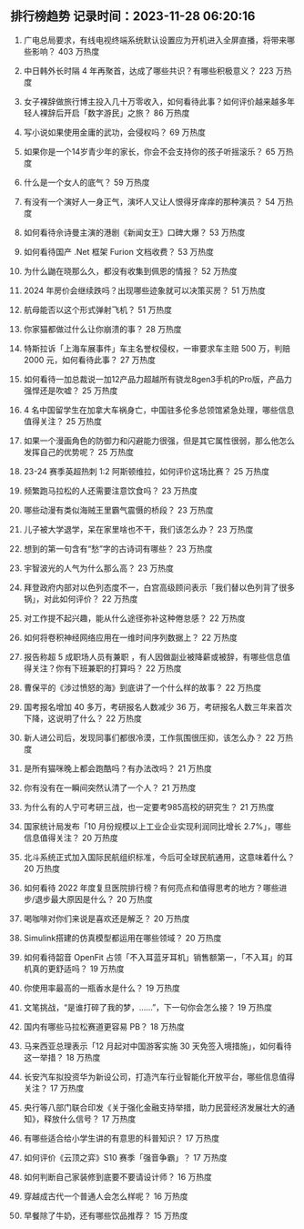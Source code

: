 
## 排行榜趋势 记录时间：2023-11-28 06:20:16
  
  1. 广电总局要求，有线电视终端系统默认设置应为开机进入全屏直播，将带来哪些影响？ 403 万热度
    
  2. 中日韩外长时隔 4 年再聚首，达成了哪些共识？有哪些积极意义？ 223 万热度
    
  3. 女子裸辞做旅行博主投入几十万零收入，如何看待此事？如何评价越来越多年轻人裸辞后开启「数字游民」之旅？ 86 万热度
    
  4. 写小说如果使用金庸的武功，会侵权吗？ 69 万热度
    
  5. 如果你是一个14岁青少年的家长，你会不会支持你的孩子听摇滚乐？ 65 万热度
    
  6. 什么是一个女人的底气？ 59 万热度
    
  7. 有没有一个演好人一身正气，演坏人又让人恨得牙痒痒的那种演员？ 54 万热度
    
  8. 如何看待佘诗曼主演的港剧《新闻女王》口碑大爆？ 53 万热度
    
  9. 如何看待国产 .Net 框架 Furion 文档收费？ 53 万热度
    
  10. 为什么鼬在晓那么久，都没有收集到佩恩的情报？ 52 万热度
    
  11. 2024 年房价会继续跌吗？出现哪些迹象就可以决策买房？ 51 万热度
    
  12. 航母能否以这个形式弹射飞机？ 51 万热度
    
  13. 你家猫都做过什么让你崩溃的事？ 28 万热度
    
  14. 特斯拉诉「上海车展事件」车主名誉权侵权，一审要求车主赔 500 万，判赔 2000 元，如何看待此事？ 27 万热度
    
  15. 如何看待一加总裁说一加12产品力超越所有骁龙8gen3手机的Pro版，产品力强悍还是吹嘘？ 25 万热度
    
  16. 4 名中国留学生在加拿大车祸身亡，中国驻多伦多总领馆紧急处理，哪些信息值得关注？ 25 万热度
    
  17. 如果一个漫画角色的防御力和闪避能力很强，但是其它属性很弱，那么他怎么发挥自己的优势呢？ 25 万热度
    
  18. 23-24 赛季英超热刺 1:2 阿斯顿维拉，如何评价这场比赛？ 25 万热度
    
  19. 频繁跑马拉松的人还需要注意饮食吗？ 23 万热度
    
  20. 哪些动漫有类似海贼王里霸气震慑的桥段？ 23 万热度
    
  21. 儿子被大学退学，呆在家里啥也不干，我们该怎么办？ 23 万热度
    
  22. 想到的第一句含有“愁”字的古诗词有哪些？ 23 万热度
    
  23. 宇智波光的人气为什么那么高？ 23 万热度
    
  24. 拜登政府内部对以色列态度不一，白宫高级顾问表示「我们替以色列背了很多锅」，对此如何评价？ 22 万热度
    
  25. 对工作提不起兴趣，能从什么途径弥补这种倦怠感？ 22 万热度
    
  26. 如何将卷积神经网络应用在一维时间序列数据上？ 22 万热度
    
  27. 报告称超 5 成职场人员有兼职 ，有人因做副业被降薪或被辞，有哪些信息值得关注？你有下班兼职的打算吗？ 22 万热度
    
  28. 曹保平的《涉过愤怒的海》到底讲了一个什么样的故事？ 22 万热度
    
  29. 国考报名增加 40 多万，考研报名人数减少 36 万，考研报名人数三年来首次下降，这说明了什么？ 22 万热度
    
  30. 新人进公司后，发现同事们都很冷漠，工作氛围很压抑，该怎么办？ 22 万热度
    
  31. 是所有猫咪晚上都会跑酷吗？有办法改吗？ 21 万热度
    
  32. 你有没有在一瞬间突然认清了一个人？ 21 万热度
    
  33. 为什么有的人宁可考研三战，也一定要考985高校的研究生？ 21 万热度
    
  34. 国家统计局发布「10 月份规模以上工业企业实现利润同比增长 2.7%」，哪些信息值得关注？ 20 万热度
    
  35. 北斗系统正式加入国际民航组织标准，今后可全球民航通用，这意味着什么？ 20 万热度
    
  36. 如何看待 2022 年度复旦医院排行榜？有何亮点和值得思考的地方？哪些进步/退步最大原因是什么？ 20 万热度
    
  37. 喝咖啡对你们来说是喜欢还是解乏？ 20 万热度
    
  38. Simulink搭建的仿真模型都运用在哪些领域？ 20 万热度
    
  39. 如何看待韶音 OpenFit 占领「不入耳蓝牙耳机」销售额第一，「不入耳」的耳机真的更舒适吗？ 19 万热度
    
  40. 你使用率最高的一瓶香水是什么？ 19 万热度
    
  41. 文笔挑战，“是谁打碎了我的梦，……”，下一句你会怎么接？ 19 万热度
    
  42. 国内有哪些马拉松赛道更容易 PB？ 18 万热度
    
  43. 马来西亚总理表示「12 月起对中国游客实施 30 天免签入境措施」，如何看待这一举措？ 18 万热度
    
  44. 长安汽车拟投资华为新设公司，打造汽车行业智能化开放平台，哪些信息值得关注？ 17 万热度
    
  45. 央行等八部门联合印发《关于强化金融支持举措，助力民营经济发展壮大的通知》，释放什么信号？ 17 万热度
    
  46. 有哪些适合给小学生讲的有意思的科普知识？ 17 万热度
    
  47. 如何评价《云顶之弈》S10 赛季「强音争霸」？ 17 万热度
    
  48. 如何判断自己家装修到底要不要请设计师？ 16 万热度
    
  49. 穿越成古代一个普通人会怎么样呢？ 16 万热度
    
  50. 早餐除了牛奶，还有哪些饮品推荐？ 15 万热度
    